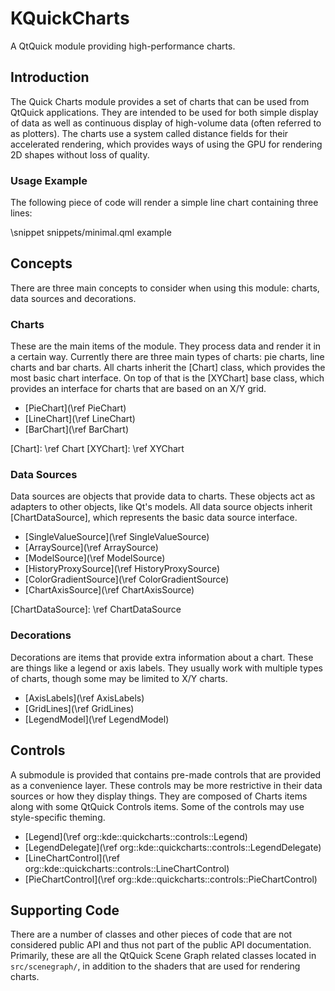 # KQuickCharts

A QtQuick module providing high-performance charts.

## Introduction

The Quick Charts module provides a set of charts that can be used from QtQuick
applications. They are intended to be used for both simple display of data as
well as continuous display of high-volume data (often referred to as plotters).
The charts use a system called distance fields for their accelerated rendering,
which provides ways of using the GPU for rendering 2D shapes without loss of
quality.

### Usage Example

The following piece of code will render a simple line chart containing three
lines:

\snippet snippets/minimal.qml example

## Concepts

There are three main concepts to consider when using this module: charts, data
sources and decorations.

### Charts

These are the main items of the module. They process data and render it in a
certain way. Currently there are three main types of charts: pie charts, line
charts and bar charts. All charts inherit the [Chart] class, which provides the
most basic chart interface. On top of that is the [XYChart] base class, which
provides an interface for charts that are based on an X/Y grid.

* [PieChart](\ref PieChart)
* [LineChart](\ref LineChart)
* [BarChart](\ref BarChart)

[Chart]: \ref Chart
[XYChart]: \ref XYChart

### Data Sources

Data sources are objects that provide data to charts. These objects act as
adapters to other objects, like Qt's models. All data source objects inherit
[ChartDataSource], which represents the basic data source interface.

* [SingleValueSource](\ref SingleValueSource)
* [ArraySource](\ref ArraySource)
* [ModelSource](\ref ModelSource)
* [HistoryProxySource](\ref HistoryProxySource)
* [ColorGradientSource](\ref ColorGradientSource)
* [ChartAxisSource](\ref ChartAxisSource)

[ChartDataSource]: \ref ChartDataSource

### Decorations

Decorations are items that provide extra information about a chart. These are
things like a legend or axis labels. They usually work with multiple types of
charts, though some may be limited to X/Y charts.

* [AxisLabels](\ref AxisLabels)
* [GridLines](\ref GridLines)
* [LegendModel](\ref LegendModel)

## Controls

A submodule is provided that contains pre-made controls that are provided as a
convenience layer. These controls may be more restrictive in their data sources
or how they display things. They are composed of Charts items along with some
QtQuick Controls items. Some of the controls may use style-specific theming.

* [Legend](\ref org::kde::quickcharts::controls::Legend)
* [LegendDelegate](\ref org::kde::quickcharts::controls::LegendDelegate)
* [LineChartControl](\ref org::kde::quickcharts::controls::LineChartControl)
* [PieChartControl](\ref org::kde::quickcharts::controls::PieChartControl)

## Supporting Code

There are a number of classes and other pieces of code that are not considered
public API and thus not part of the public API documentation. Primarily, these
are all the QtQuick Scene Graph related classes located in `src/scenegraph/`,
in addition to the shaders that are used for rendering charts.
